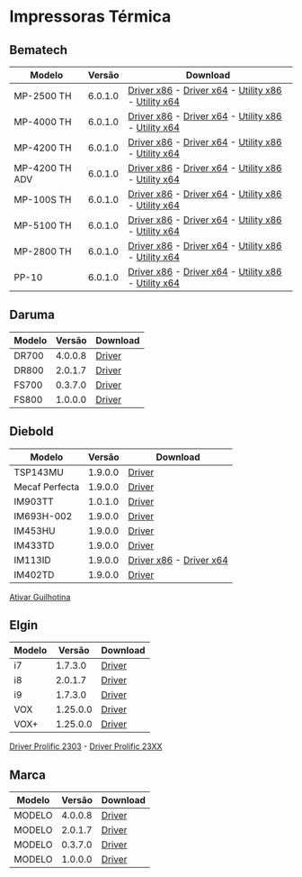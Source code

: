 <html>
<h1 id="impressoras-térmica">Impressoras Térmica</h1>
<h2 id="bematech">Bematech</h2>
<table>
<thead>
<tr>
<th>Modelo</th>
<th>Versão</th>
<th>Download</th>
</tr>
</thead>
<tbody><tr>
<td>MP-2500 TH</td>
<td>6.0.1.0</td>
<td><a href="https://raw.githubusercontent.com/Delutto/thermal_printers/main/Bematech/BematechSpoolerDrivers_x86_v6.0.1.0.exe">Driver x86</a> - <a href="https://raw.githubusercontent.com/Delutto/thermal_printers/main/Bematech/BematechSpoolerDrivers_x64_v6.0.1.0.exe">Driver x64</a> - <a href="https://raw.githubusercontent.com/Delutto/thermal_printers/main/Utilities/Bematech_Utility_v2.9.13_x86.exe">Utility x86</a> - <a href="https://raw.githubusercontent.com/Delutto/thermal_printers/main/Utilities/Bematech_Utility_v2.10.04_x64.exe">Utility x64</a></td>
</tr>
<tr>
<td>MP-4000 TH</td>
<td>6.0.1.0</td>
<td><a href="https://raw.githubusercontent.com/Delutto/thermal_printers/main/Bematech/BematechSpoolerDrivers_x86_v6.0.1.0.exe">Driver x86</a> - <a href="https://raw.githubusercontent.com/Delutto/thermal_printers/main/Bematech/BematechSpoolerDrivers_x64_v6.0.1.0.exe">Driver x64</a> - <a href="https://raw.githubusercontent.com/Delutto/thermal_printers/main/Utilities/Bematech_Utility_v2.9.13_x86.exe">Utility x86</a> - <a href="https://raw.githubusercontent.com/Delutto/thermal_printers/main/Utilities/Bematech_Utility_v2.10.04_x64.exe">Utility x64</a></td>
</tr>
<tr>
<td>MP-4200 TH</td>
<td>6.0.1.0</td>
<td><a href="https://raw.githubusercontent.com/Delutto/thermal_printers/main/Bematech/BematechSpoolerDrivers_x86_v6.0.1.0.exe">Driver x86</a> - <a href="https://raw.githubusercontent.com/Delutto/thermal_printers/main/Bematech/BematechSpoolerDrivers_x64_v6.0.1.0.exe">Driver x64</a> - <a href="https://raw.githubusercontent.com/Delutto/thermal_printers/main/Utilities/Bematech_Utility_v2.9.13_x86.exe">Utility x86</a> - <a href="https://raw.githubusercontent.com/Delutto/thermal_printers/main/Utilities/Bematech_Utility_v2.10.04_x64.exe">Utility x64</a></td>
</tr>
<tr>
<td>MP-4200 TH ADV</td>
<td>6.0.1.0</td>
<td><a href="https://raw.githubusercontent.com/Delutto/thermal_printers/main/Bematech/BematechSpoolerDrivers_x86_v6.0.1.0.exe">Driver x86</a> - <a href="https://raw.githubusercontent.com/Delutto/thermal_printers/main/Bematech/BematechSpoolerDrivers_x64_v6.0.1.0.exe">Driver x64</a> - <a href="https://raw.githubusercontent.com/Delutto/thermal_printers/main/Utilities/Bematech_Utility_v2.9.13_x86.exe">Utility x86</a> - <a href="https://raw.githubusercontent.com/Delutto/thermal_printers/main/Utilities/Bematech_Utility_v2.10.04_x64.exe">Utility x64</a></td>
</tr>
<tr>
<td>MP-100S TH</td>
<td>6.0.1.0</td>
<td><a href="https://raw.githubusercontent.com/Delutto/thermal_printers/main/Bematech/BematechSpoolerDrivers_x86_v6.0.1.0.exe">Driver x86</a> - <a href="https://raw.githubusercontent.com/Delutto/thermal_printers/main/Bematech/BematechSpoolerDrivers_x64_v6.0.1.0.exe">Driver x64</a> - <a href="https://raw.githubusercontent.com/Delutto/thermal_printers/main/Utilities/Bematech_Utility_v2.9.13_x86.exe">Utility x86</a> - <a href="https://raw.githubusercontent.com/Delutto/thermal_printers/main/Utilities/Bematech_Utility_v2.10.04_x64.exe">Utility x64</a></td>
</tr>
<tr>
<td>MP-5100 TH</td>
<td>6.0.1.0</td>
<td><a href="https://raw.githubusercontent.com/Delutto/thermal_printers/main/Bematech/BematechSpoolerDrivers_x86_v6.0.1.0.exe">Driver x86</a> - <a href="https://raw.githubusercontent.com/Delutto/thermal_printers/main/Bematech/BematechSpoolerDrivers_x64_v6.0.1.0.exe">Driver x64</a> - <a href="https://raw.githubusercontent.com/Delutto/thermal_printers/main/Utilities/Bematech_Utility_v2.9.13_x86.exe">Utility x86</a> - <a href="https://raw.githubusercontent.com/Delutto/thermal_printers/main/Utilities/Bematech_Utility_v2.10.04_x64.exe">Utility x64</a></td>
</tr>
<tr>
<td>MP-2800 TH</td>
<td>6.0.1.0</td>
<td><a href="https://raw.githubusercontent.com/Delutto/thermal_printers/main/Bematech/BematechSpoolerDrivers_x86_v6.0.1.0.exe">Driver x86</a> - <a href="https://raw.githubusercontent.com/Delutto/thermal_printers/main/Bematech/BematechSpoolerDrivers_x64_v6.0.1.0.exe">Driver x64</a> - <a href="https://raw.githubusercontent.com/Delutto/thermal_printers/main/Utilities/Bematech_Utility_v2.9.13_x86.exe">Utility x86</a> - <a href="https://raw.githubusercontent.com/Delutto/thermal_printers/main/Utilities/Bematech_Utility_v2.10.04_x64.exe">Utility x64</a></td>
</tr>
<tr>
<td>PP-10</td>
<td>6.0.1.0</td>
<td><a href="https://raw.githubusercontent.com/Delutto/thermal_printers/main/Bematech/BematechSpoolerDrivers_x86_v6.0.1.0.exe">Driver x86</a> - <a href="https://raw.githubusercontent.com/Delutto/thermal_printers/main/Bematech/BematechSpoolerDrivers_x64_v6.0.1.0.exe">Driver x64</a> - <a href="https://raw.githubusercontent.com/Delutto/thermal_printers/main/Utilities/Bematech_Utility_v2.9.13_x86.exe">Utility x86</a> - <a href="https://raw.githubusercontent.com/Delutto/thermal_printers/main/Utilities/Bematech_Utility_v2.10.04_x64.exe">Utility x64</a></td>
</tr>
</tbody></table>
<h2 id="daruma">Daruma</h2>
<table>
<thead>
<tr>
<th>Modelo</th>
<th>Versão</th>
<th>Download</th>
</tr>
</thead>
<tbody><tr>
<td>DR700</td>
<td>4.0.0.8</td>
<td><a href="https://raw.githubusercontent.com/Delutto/thermal_printers/main/Daruma/Daruma_DR700_Spooler_Driver_v4.0.0.8.exe">Driver</a></td>
</tr>
<tr>
<td>DR800</td>
<td>2.0.1.7</td>
<td><a href="https://raw.githubusercontent.com/Delutto/thermal_printers/main/Daruma/Daruma_DR800_Spooler_Driver_v2.0.1.7.exe">Driver</a></td>
</tr>
<tr>
<td>FS700</td>
<td>0.3.7.0</td>
<td><a href="https://raw.githubusercontent.com/Delutto/thermal_printers/main/Daruma/Daruma_FS700_v0.3.7.0.exe">Driver</a></td>
</tr>
<tr>
<td>FS800</td>
<td>1.0.0.0</td>
<td><a href="https://raw.githubusercontent.com/Delutto/thermal_printers/main/Daruma/Daruma_FS800_v1.0.0.0.exe">Driver</a></td>
</tr>
</tbody></table>
<h2 id="diebold">Diebold</h2>
<table>
<thead>
<tr>
<th>Modelo</th>
<th>Versão</th>
<th>Download</th>
</tr>
</thead>
<tbody><tr>
<td>TSP143MU</td>
<td>1.9.0.0</td>
<td><a href="https://raw.githubusercontent.com/Delutto/thermal_printers/main/Diebold/Diebold_Printers_v1.34_drv_1.9.exe">Driver</a></td>
</tr>
<tr>
<td>Mecaf Perfecta</td>
<td>1.9.0.0</td>
<td><a href="https://raw.githubusercontent.com/Delutto/thermal_printers/main/Diebold/Diebold_Printers_v1.34_drv_1.9.exe">Driver</a></td>
</tr>
<tr>
<td>IM903TT</td>
<td>1.0.1.0</td>
<td><a href="https://raw.githubusercontent.com/Delutto/thermal_printers/main/Diebold/Diebold_IM903TT_1.0.1.exe">Driver</a></td>
</tr>
<tr>
<td>IM693H-002</td>
<td>1.9.0.0</td>
<td><a href="https://raw.githubusercontent.com/Delutto/thermal_printers/main/Diebold/Diebold_Printers_v1.34_drv_1.9.exe">Driver</a></td>
</tr>
<tr>
<td>IM453HU</td>
<td>1.9.0.0</td>
<td><a href="https://raw.githubusercontent.com/Delutto/thermal_printers/main/Diebold/Diebold_Printers_v1.34_drv_1.9.exe">Driver</a></td>
</tr>
<tr>
<td>IM433TD</td>
<td>1.9.0.0</td>
<td><a href="https://raw.githubusercontent.com/Delutto/thermal_printers/main/Diebold/Diebold_Printers_v1.34_drv_1.9.exe">Driver</a></td>
</tr>
<tr>
<td>IM113ID</td>
<td>1.9.0.0</td>
<td><a href="https://raw.githubusercontent.com/Delutto/thermal_printers/main/Diebold/Diebold_Printers_v1.34_drv_1.9.exe">Driver x86</a> - <a href="https://raw.githubusercontent.com/Delutto/thermal_printers/main/Diebold/Diebold_Printers_v1.34_drv_1.9.exe">Driver x64</a></td>
</tr>
<tr>
<td>IM402TD</td>
<td>1.9.0.0</td>
<td><a href="https://raw.githubusercontent.com/Delutto/thermal_printers/main/Diebold/Diebold_Printers_v1.34_drv_1.9.exe">Driver</a></td>
</tr>
</tbody></table>
<p><a href="https://raw.githubusercontent.com/Delutto/thermal_printers/main/Utilities/Diebold_Ativar_Guilhotina.pdf">Ativar Guilhotina</a></p>
<h2 id="elgin">Elgin</h2>
<table>
<thead>
<tr>
<th>Modelo</th>
<th>Versão</th>
<th>Download</th>
</tr>
</thead>
<tbody><tr>
<td>i7</td>
<td>1.7.3.0</td>
<td><a href="https://raw.githubusercontent.com/Delutto/thermal_printers/main/Elgin/Elgin_i7_i9_v1.7.3.exe">Driver</a></td>
</tr>
<tr>
<td>i8</td>
<td>2.0.1.7</td>
<td><a href="https://raw.githubusercontent.com/Delutto/thermal_printers/main/Elgin/Elgin_i7_i9_v1.7.3.exe">Driver</a></td>
</tr>
<tr>
<td>i9</td>
<td>1.7.3.0</td>
<td><a href="https://raw.githubusercontent.com/Delutto/thermal_printers/main/Elgin/Elgin_i7_i9_v1.7.3.exe">Driver</a></td>
</tr>
<tr>
<td>VOX</td>
<td>1.25.0.0</td>
<td><a href="https://raw.githubusercontent.com/Delutto/thermal_printers/main/Elgin/Elgin_VOX_V1.25.exe">Driver</a></td>
</tr>
<tr>
<td>VOX+</td>
<td>1.25.0.0</td>
<td><a href="https://raw.githubusercontent.com/Delutto/thermal_printers/main/Elgin/Elgin_VOX_V1.25.exe">Driver</a></td>
</tr>
</tbody></table>
<p><a href="https://raw.githubusercontent.com/Delutto/thermal_printers/main/Elgin/PL2303_Driver_v1.12.0.exe">Driver Prolific 2303</a> - 
<a href="https://raw.githubusercontent.com/Delutto/thermal_printers/main/Elgin/PL23XX_Driver_v4.0.2.exe">Driver Prolific 23XX</a></p>
<h2 id="marca">Marca</h2>
<table>
<thead>
<tr>
<th>Modelo</th>
<th>Versão</th>
<th>Download</th>
</tr>
</thead>
<tbody><tr>
<td>MODELO</td>
<td>4.0.0.8</td>
<td><a href="https://raw.githubusercontent.com/Delutto/thermal_printers/main/MODELO/INSTALADOR.exe">Driver</a></td>
</tr>
<tr>
<td>MODELO</td>
<td>2.0.1.7</td>
<td><a href="https://raw.githubusercontent.com/Delutto/thermal_printers/main/MODELO/INSTALADOR.exe">Driver</a></td>
</tr>
<tr>
<td>MODELO</td>
<td>0.3.7.0</td>
<td><a href="https://raw.githubusercontent.com/Delutto/thermal_printers/main/MODELO/INSTALADOR.exe">Driver</a></td>
</tr>
<tr>
<td>MODELO</td>
<td>1.0.0.0</td>
<td><a href="https://raw.githubusercontent.com/Delutto/thermal_printers/main/MODELO/INSTALADOR.exe">Driver</a></td>
</tr>
</tbody></table>
</html>
